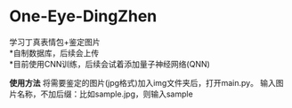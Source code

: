 # One-Eye-DingZhen
学习丁真表情包+鉴定图片  
*自制数据库，后续会上传  
*目前使用CNN训练，后续会试着添加量子神经网络(QNN)  

<strong>使用方法</strong>
将需要鉴定的图片(jpg格式)加入img文件夹后，打开main.py。  输入图片名称，不加后缀：比如sample.jpg，则输入sample
